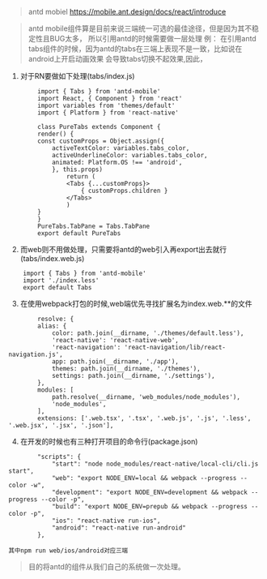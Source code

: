 >  antd mobiel https://mobile.ant.design/docs/react/introduce

> antd mobile组件算是目前来说三端统一可选的最佳途径，但是因为其不稳定性且BUG太多，
  所以引用antd的时候需要做一层处理
例：
在引用antd tabs组件的时候，因为antd的tabs在三端上表现不是一致，比如说在android上开启动画效果
    会导致tabs切换不起效果,因此，
1. 对于RN要做如下处理(tabs/index.js)
    
``` 
        import { Tabs } from 'antd-mobile'
        import React, { Component } from 'react'        
        import variables from 'themes/default'
        import { Platform } from 'react-native'

        class PureTabs extends Component {
        render() {
        const customProps = Object.assign({
            activeTextColor: variables.tabs_color,
            activeUnderlineColor: variables.tabs_color,
            animated: Platform.OS !== 'android',
            }, this.props)
                return (
                <Tabs {...customProps}>
                    { customProps.children }
                </Tabs>
                )
        }
        }
        PureTabs.TabPane = Tabs.TabPane
        export default PureTabs
```
2. 而web则不用做处理，只需要将antd的web引入再export出去就行(tabs/index.web.js)
``` 
    import { Tabs } from 'antd-mobile'
    import './index.less'
    export default Tabs
```
3. 在使用webpack打包的时候,web端优先寻找扩展名为index.web.**的文件
```
        resolve: {
        alias: {
            color: path.join(__dirname, './themes/default.less'),
            'react-native': 'react-native-web',
            'react-navigation': 'react-navigation/lib/react-navigation.js',
            app: path.join(__dirname, './app'),
            themes: path.join(__dirname, './themes'),
            settings: path.join(__dirname, './settings'),
        },
        modules: [
            path.resolve(__dirname, 'web_modules/node_modules'),
            'node_modules',
        ],
        extensions: ['.web.tsx', '.tsx', '.web.js', '.js', '.less', '.web.jsx', '.jsx', '.json'],
```
4. 在开发的时候也有三种打开项目的命令行(package.json)

```
        "scripts": {
            "start": "node node_modules/react-native/local-cli/cli.js start",
            "web": "export NODE_ENV=local && webpack --progress --color -w",
            "development": "export NODE_ENV=development && webpack --progress --color -p",
            "build": "export NODE_ENV=prepub && webpack --progress --color -p",
            "ios": "react-native run-ios",
            "android": "react-native run-android"
        },
```
    其中npm run web/ios/android对应三端
> 目的将antd的组件从我们自己的系统做一次处理。